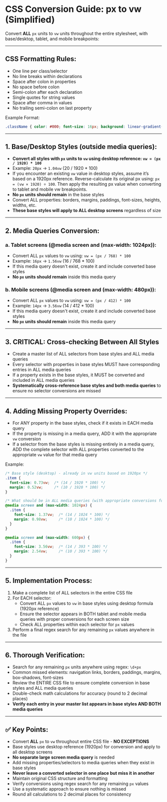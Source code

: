 # CSS Conversion Guide: px to vw (Simplified)

Convert **ALL** `px` units to `vw` units throughout the entire stylesheet, with base/desktop, tablet, and mobile breakpoints:

---

## CSS Formatting Rules:
- One line per class/selector
- No line breaks within declarations
- Space after colon in properties
- No space before colon
- Semi-colon after each declaration 
- Single quotes for string values
- Space after comma in values
- No trailing semi-colon on last property

Example Format:
```css
.className { color: #000; font-size: 16px; background: linear-gradient(to right, #fff, #000); }
```

---

## 1. **Base/Desktop Styles (outside media queries):**
- **Convert all styles with `px` units to `vw` using desktop reference: `vw = (px / 1920) * 100`**
- Example: `20px` → `1.04vw` (20 / 1920 * 100)
- If you encounter an existing `vw` value in desktop styles, assume it’s based on a 1920px reference. Reverse-calculate its original px using: `px = (vw × 1920) ÷ 100`. Then apply the resulting px value when converting to tablet and mobile vw breakpoints.
- **No `px` units should remain** in the base styles
- Convert ALL properties: borders, margins, paddings, font-sizes, heights, widths, etc.
- **These base styles will apply to ALL desktop screens** regardless of size

---

## 2. **Media Queries Conversion:**

### a. **Tablet screens (@media screen and (max-width: 1024px)):**
- Convert ALL `px` values to `vw` using: `vw = (px / 768) * 100`
- Example: `16px` → `1.56vw` (16 / 768 * 100)
- If this media query doesn't exist, create it and include converted base styles
- **No `px` units should remain** inside this media query

### b. **Mobile screens (@media screen and (max-width: 480px)):**
- Convert ALL `px` values to `vw` using: `vw = (px / 412) * 100`
- Example: `14px` → `3.56vw` (14 / 412 * 100)
- If this media query doesn't exist, create it and include converted base styles
- **No `px` units should remain** inside this media query

---

## 3. **CRITICAL: Cross-checking Between All Styles**
- Create a master list of ALL selectors from base styles and ALL media queries
- Every selector with properties in base styles MUST have corresponding entries in ALL media queries
- If a property exists in the base styles, it MUST be converted and included in ALL media queries
- **Systematically cross-reference base styles and both media queries** to ensure no selector conversions are missed

---

## 4. **Adding Missing Property Overrides:**
- For ANY property in the base styles, check if it exists in EACH media query
- If the property is missing in a media query, ADD it with the appropriate `vw` conversion
- If a selector from the base styles is missing entirely in a media query, ADD the complete selector with ALL properties converted to the appropriate `vw` value for that media query

Example:
```css
/* Base style (desktop) - already in vw units based on 1920px */
.item { 
  font-size: 0.73vw;  /* (14 / 1920 * 100) */
  margin: 0.52vw;     /* (10 / 1920 * 100) */
}

/* What should be in ALL media queries (with appropriate conversions for each) */
@media screen and (max-width: 1024px) {
  .item { 
    font-size: 1.37vw;  /* (14 / 1024 * 100) */
    margin: 0.98vw;     /* (10 / 1024 * 100) */
  }
}

@media screen and (max-width: 600px) {
  .item { 
    font-size: 3.56vw;  /* (14 / 393 * 100) */
    margin: 2.54vw;     /* (10 / 393 * 100) */
  }
}
```

---

## 5. **Implementation Process:**
1. Make a complete list of ALL selectors in the entire CSS file
2. For EACH selector:
   - Convert ALL `px` values to `vw` in base styles using desktop formula (1920px reference)
   - Ensure the selector appears in BOTH tablet and mobile media queries with proper conversions for each screen size
   - Check ALL properties within each selector for `px` values
3. Perform a final regex search for any remaining `px` values anywhere in the file

---

## 6. **Thorough Verification:**
- Search for any remaining `px` units anywhere using regex: `\d+px`
- Common missed elements: navigation links, borders, paddings, margins, box-shadows, font-sizes
- Review the ENTIRE CSS file to ensure complete conversion in base styles and ALL media queries
- Double-check math calculations for accuracy (round to 2 decimal places)
- **Verify each entry in your master list appears in base styles AND BOTH media queries**

---

## ✅ Key Points:
- Convert **ALL** `px` to `vw` throughout entire CSS file - **NO EXCEPTIONS**
- Base styles use desktop reference (1920px) for conversion and apply to all desktop screens
- **No separate large screen media query** is needed
- Add missing properties/selectors to media queries when they exist in base styles
- **Never leave a converted selector in one place but miss it in another**
- Maintain original CSS structure and formatting
- Verify conversions using regex search for any remaining `px` values
- Use a systematic approach to ensure nothing is missed
- Round all calculations to 2 decimal places for consistency